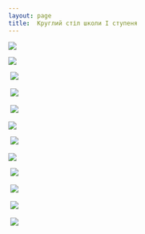 ```yaml
---
layout: page
title:  Круглий стіл школи І ступеня
---
```

![](/assets/tiger-1395733742.png)

![](/assets/tiger-1395733815.png)

 ![](/assets/tiger-1395733890.png)

 ![](/assets/tiger-1395733952.png)

 ![](/assets/tiger-1395734030.png)

![](/assets/tiger-1395734095.png)

 ![](/assets/tiger-1395734177.png)

![](/assets/tiger-1395734243.png)

 ![](/assets/tiger-1395831492.png)

 ![](/assets/tiger-1395831573.png)

 ![](/assets/tiger-1395831643.png)

 ![](/assets/tiger-1395831708.png)